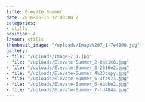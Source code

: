 ```yaml
---
title: Elevate Summer
date: 2016-06-15 12:00:00 Z
categories:
- stills
position: 4
layout: stills
thumbnail_image: "/uploads/Image%207_1-7e4990.jpg"
gallery:
- file: "/uploads/Image-7_1.jpg"
- file: "/uploads/Elevate-Summer_2-0ab1e8.jpg"
- file: "/uploads/Elevate-Summer_3-2616e2.jpg"
- file: "/uploads/Elevate-Summer_4%20copy.jpg"
- file: "/uploads/Elevate-Summer_5-3f4973.jpg"
- file: "/uploads/Elevate-Summer_6-eabbe2.jpg"
- file: "/uploads/Elevate-Summer_7-fd484a.jpg"
---
```


